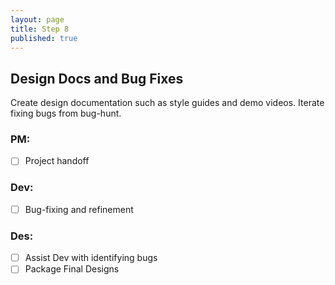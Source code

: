 ```yaml
---
layout: page
title: Step 8
published: true
---
```



## Design Docs and Bug Fixes

Create design documentation such as style guides and demo videos. Iterate fixing bugs from bug-hunt.

### PM:
* [ ] Project handoff

### Dev:
* [ ] Bug-fixing and refinement

### Des:
* [ ] Assist Dev with identifying bugs
* [ ] Package Final Designs
